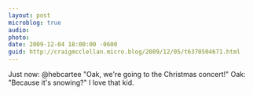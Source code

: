 ```yaml
---
layout: post
microblog: true
audio: 
photo: 
date: 2009-12-04 18:00:00 -0600
guid: http://craigmcclellan.micro.blog/2009/12/05/t6370504671.html
---
```

Just now: @hebcartee "Oak, we're going to the Christmas concert!" Oak: "Because it's snowing?" I love that kid.

